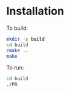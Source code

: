 # Installation

To build:

```bash
mkdir -p build
cd build
cmake ..
make 
```

To run:
```bash
cd build
./PR
```




